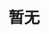 # 暂无
<!-- # PupBot CLI 命令

PupBot CLI 是框架的命令行工具，就是你启动框架的 `pup` 命令。

> CLI 全称 Command Line Interface，命令行界面。
你可以使用它来辅助生成配置文件、安装插件和依赖、启动框架等。

输入 `pup` 命令即可查看 CLI 的详细用法，下表列出了 CLI 的所有命令及其说明。

### PupBot CLI 命令列表

| CLI 命令              | 功能与说明                                 |
| --------------------- | ------------------------------------------ |
| `pup`                | 显示 PupBot CLI 命令帮助                  |
| `pup -v`             | 显示 PupBot CLI 版本号                    |
| `pup init`           | 初始化框架配置和入口文件                   |
| `pup init --force`   | 初始化框架配置和入口文件并覆盖原有配置     |
| `pup init --install` | 初始化框架配置和入口文件并安装依赖         |
| `pup init --start`   | 初始化框架配置和入口文件并安装依赖且启动   |
| `pup install`        | 安装依赖文件，可选传入指定依赖进行安装     |
| `pup start`          | 通过生成的 `config.json` 配置文件启动框架    |
| `pup deploy`         | 通过 `pm2` 将框架进程部署在后台            |
| `pup log`            | 查看 `pm2` 框架进程日志                    |
| `pup list`           | 查看 `pm2` 后台进程列表                    |
| `pup stop`           | 通过 `pm2` 停止框架进程                    |
| `pup delete`         | 通过 `pm2` 删除后台框架进程                |
| `pup create`         | 引导生成插件开发模板，支持 JS/TS           |
| `pup update`         | 检查脚手架新版本，并自动更新框架和其他依赖 |
| `pup fix --device`   | 修复命令，`--device` 随机修改设备 `IMEI`   | -->